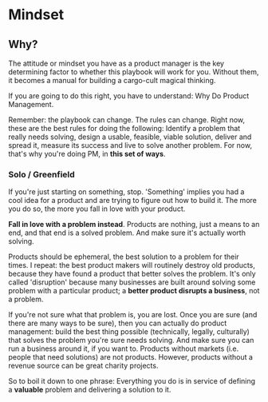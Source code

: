 # Mindset

## Why?

The attitude or mindset you have as a product manager is the key determining factor to whether this playbook will work for you. Without them, it becomes a manual for building a cargo-cult magical thinking.

If you are going to do this right, you have to understand: Why Do Product Management.

Remember: the playbook can change. The rules can change. Right now, these are the best rules for doing the following: Identify a problem that really needs solving, design a usable, feasible, viable solution, deliver and spread it, measure its success and live to solve another problem. For now, that's why you're doing PM, in **this set of ways**.


### Solo / Greenfield

If you're just starting on something, stop. 'Something' implies you had a cool idea for a product and are trying to figure out how to build it. The more you do so, the more you fall in love with your product.

**Fall in love with a problem instead**. Products are nothing, just a means to an end, and that end is a solved problem. And make sure it's actually worth solving.

Products should be ephemeral, the best solution to a problem for their times. I repeat: the best product makers will routinely destroy old products, because they have found a product that better solves the problem. It's only called 'disruption' because many businesses are built around solving some problem with a particular product; a **better product disrupts a business**, not a problem.

If you're not sure what that problem is, you are lost. Once you are sure (and there are many ways to be sure), then you can actually do product management: build the best thing possible (technically, legally, culturally) that solves the problem you're sure needs solving. And make sure you can run a business around it, if you want to. Products without markets (i.e. people that need solutions) are not products. However, products without a revenue source can be great charity projects.

So to boil it down to one phrase: Everything you do is in service of defining a **valuable** problem and delivering a solution to it.
